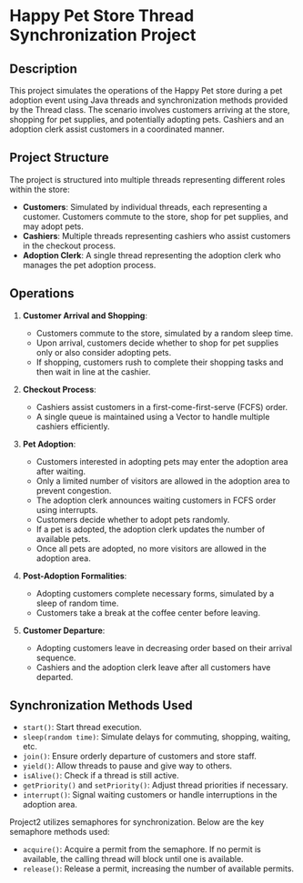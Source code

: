 # Happy Pet Store Thread Synchronization Project

## Description

This project simulates the operations of the Happy Pet store during a pet adoption event using Java threads and synchronization methods provided by the Thread class. The scenario involves customers arriving at the store, shopping for pet supplies, and potentially adopting pets. Cashiers and an adoption clerk assist customers in a coordinated manner.

## Project Structure

The project is structured into multiple threads representing different roles within the store:

- **Customers**: Simulated by individual threads, each representing a customer. Customers commute to the store, shop for pet supplies, and may adopt pets.
- **Cashiers**: Multiple threads representing cashiers who assist customers in the checkout process.
- **Adoption Clerk**: A single thread representing the adoption clerk who manages the pet adoption process.

## Operations

1. **Customer Arrival and Shopping**:
   - Customers commute to the store, simulated by a random sleep time.
   - Upon arrival, customers decide whether to shop for pet supplies only or also consider adopting pets.
   - If shopping, customers rush to complete their shopping tasks and then wait in line at the cashier.

2. **Checkout Process**:
   - Cashiers assist customers in a first-come-first-serve (FCFS) order.
   - A single queue is maintained using a Vector to handle multiple cashiers efficiently.

3. **Pet Adoption**:
   - Customers interested in adopting pets may enter the adoption area after waiting.
   - Only a limited number of visitors are allowed in the adoption area to prevent congestion.
   - The adoption clerk announces waiting customers in FCFS order using interrupts.
   - Customers decide whether to adopt pets randomly.
   - If a pet is adopted, the adoption clerk updates the number of available pets.
   - Once all pets are adopted, no more visitors are allowed in the adoption area.

4. **Post-Adoption Formalities**:
   - Adopting customers complete necessary forms, simulated by a sleep of random time.
   - Customers take a break at the coffee center before leaving.

5. **Customer Departure**:
   - Adopting customers leave in decreasing order based on their arrival sequence.
   - Cashiers and the adoption clerk leave after all customers have departed.

## Synchronization Methods Used 

- `start()`: Start thread execution.
- `sleep(random time)`: Simulate delays for commuting, shopping, waiting, etc.
- `join()`: Ensure orderly departure of customers and store staff.
- `yield()`: Allow threads to pause and give way to others.
- `isAlive()`: Check if a thread is still active.
- `getPriority()` and `setPriority()`: Adjust thread priorities if necessary.
- `interrupt()`: Signal waiting customers or handle interruptions in the adoption area.
  
Project2 utilizes semaphores for synchronization. Below are the key semaphore methods used:

- `acquire()`: Acquire a permit from the semaphore. If no permit is available, the calling thread will block until one is available.
- `release()`: Release a permit, increasing the number of available permits.

